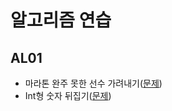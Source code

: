 # 알고리즘 연습

## AL01
- 마라톤 완주 못한 선수 가려내기([문제](https://programmers.co.kr/learn/courses/30/lessons/42576))
- Int형 숫자 뒤집기([문제](https://leetcode.com/problems/reverse-integer/))
